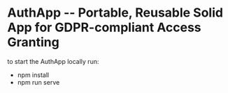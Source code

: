 # AuthApp -- Portable, Reusable Solid App for GDPR-compliant Access Granting

to start the AuthApp locally run:

- npm install
- npm run serve
